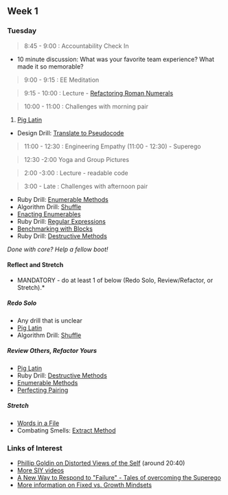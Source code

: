 ## Week 1

### Tuesday

> 8:45 - 9:00 : Accountability Check In

  - 10 minute discussion:  What was your favorite team experience?  What made it so memorable?

> 9:00 - 9:15 : EE Meditation

> 9:15 - 10:00 : Lecture - [Refactoring Roman Numerals](http://talks.devbootcamp.com/code-smells-refactoring-roman-numerals)

> 10:00 - 11:00 : Challenges with morning pair

1. [Pig Latin](https://github.com/sea-lions-2014/pig-latin-challenge)
- Design Drill: [Translate to Pseudocode](https://github.com/sea-lions-2014/design-drill-translate-to-pseudocode-challenge)

> 11:00 - 12:30 : Engineering Empathy (11:00 - 12:30) - Superego

> 12:30 -2:00 Yoga and Group Pictures

> 2:00 -3:00 : Lecture - readable code

> 3:00 - Late : Challenges with afternoon pair

- Ruby Drill: [Enumerable Methods](https://github.com/sea-lions-2014/ruby-drill-enumerable-methods-challenge)
- Algorithm Drill: [Shuffle](https://github.com/sea-lions-2014/algorithm-drill-shuffle-challenge)
- [Enacting Enumerables](https://github.com/sea-lions-2014/enacting-enumerables-challenge)
- Ruby Drill: [Regular Expressions](https://github.com/sea-lions-2014/ruby-drill-regular-expressions-challenge)
- [Benchmarking with Blocks](https://github.com/sea-lions-2014/simple-benchmarking-with-blocks-challenge)
- Ruby Drill: [Destructive Methods](https://github.com/sea-lions-2014/ruby-drill-destructive-methods-challenge)

*Done with core? Help a fellow boot!*

#### Reflect and Stretch

* MANDATORY - do at least 1 of below (Redo Solo, Review/Refactor, or Stretch).*

##### Redo Solo

- Any drill that is unclear
- [Pig Latin](https://github.com/sea-lions-2014/pig-latin-challenge)
- Algorithm Drill: [Shuffle](https://github.com/sea-lions-2014/algorithm-drill-shuffle-challenge)

##### Review Others, Refactor Yours

- [Pig Latin](https://github.com/sea-lions-2014/review-others-refactor-yours-pig-latin-challenge)
- Ruby Drill: [Destructive Methods](https://github.com/sea-lions-2014/ruby-drill-destructive-methods-challenge)
- [Enumerable Methods](https://github.com/sea-lions-2014/review-enumerable-methods-challenge)
- [Perfecting Pairing](https://github.com/sea-lions-2014/perfecting-pairing-challenge)

##### Stretch

- [Words in a File](https://github.com/sea-lions-2014/words-in-a-file-challenge)
- Combating Smells: [Extract Method](https://github.com/sea-lions-2014/combating-smells-extract-method-challenge)


### Links of Interest
- [Phillip Goldin on Distorted Views of the Self](http://www.youtube.com/watch?v=bKtBxxR0JRM#t=1243) (around 20:40)
- [More SIY videos](http://www.siyli.org/take-the-course/siy-curriculum/)
- [A New Way to Respond to "Failure" - Tales of overcoming the Superego](http://www.youtube.com/watch?v=_tjYoKCBYag)
- [More information on Fixed vs. Growth Mindsets](http://michaelgr.com/2007/04/15/fixed-mindset-vs-growth-mindset-which-one-are-you/)
